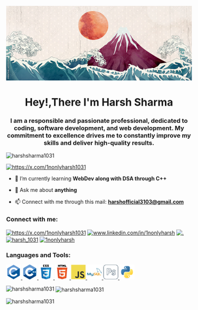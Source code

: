 ![LOGO](https://github.com/HarshSharma1031/HarshSharma1031/blob/main/waves.jpg)
<h1 align="center">Hey!,There I'm Harsh Sharma</h1>
<h3 align="center">I am a responsible and passionate professional, dedicated to coding, software development, and web development. My commitment to excellence drives me to constantly improve my skills and deliver high-quality results.</h3>

<p align="left"> <img src="https://komarev.com/ghpvc/?username=harshsharma1031&label=Profile%20views&color=0e75b6&style=flat" alt="harshsharma1031" /> </p>

<p align="left"> <a href="https://twitter.com/https://x.com/1nonlyharsh1031" target="blank"><img src="https://img.shields.io/twitter/follow/https://x.com/1nonlyharsh1031?logo=twitter&style=for-the-badge" alt="https://x.com/1nonlyharsh1031" /></a> </p>

- 🌱 I’m currently learning **WebDev along with DSA through C++**

- 💬 Ask me about **anything**

- 📫 Connect with me through this mail: **harshofficial3103@gmail.com**

<h3 align="left">Connect with me:</h3>
<p align="left">
<a href="https://twitter.com/https://x.com/1nonlyharsh1031" target="blank"><img align="center" src="https://raw.githubusercontent.com/rahuldkjain/github-profile-readme-generator/master/src/images/icons/Social/twitter.svg" alt="https://x.com/1nonlyharsh1031" height="30" width="40" /></a>
<a href="https://linkedin.com/in/www.linkedin.com/in/1nonlyharsh" target="blank"><img align="center" src="https://raw.githubusercontent.com/rahuldkjain/github-profile-readme-generator/master/src/images/icons/Social/linked-in-alt.svg" alt="www.linkedin.com/in/1nonlyharsh" height="30" width="40" /></a>
<a href="https://instagram.com/." target="blank"><img align="center" src="https://raw.githubusercontent.com/rahuldkjain/github-profile-readme-generator/master/src/images/icons/Social/instagram.svg" alt="." height="30" width="40" /></a>
<a href="https://www.codechef.com/users/harsh_1031" target="blank"><img align="center" src="https://cdn.jsdelivr.net/npm/simple-icons@3.1.0/icons/codechef.svg" alt="harsh_1031" height="30" width="40" /></a>
<a href="https://codeforces.com/profile/1nonlyharsh" target="blank"><img align="center" src="https://raw.githubusercontent.com/rahuldkjain/github-profile-readme-generator/master/src/images/icons/Social/codeforces.svg" alt="1nonlyharsh" height="30" width="40" /></a>
</p>

<h3 align="left">Languages and Tools:</h3>
<p align="left"> <a href="https://www.cprogramming.com/" target="_blank" rel="noreferrer"> <img src="https://raw.githubusercontent.com/devicons/devicon/master/icons/c/c-original.svg" alt="c" width="40" height="40"/> </a> <a href="https://www.w3schools.com/cpp/" target="_blank" rel="noreferrer"> <img src="https://raw.githubusercontent.com/devicons/devicon/master/icons/cplusplus/cplusplus-original.svg" alt="cplusplus" width="40" height="40"/> </a> <a href="https://www.w3schools.com/css/" target="_blank" rel="noreferrer"> <img src="https://raw.githubusercontent.com/devicons/devicon/master/icons/css3/css3-original-wordmark.svg" alt="css3" width="40" height="40"/> </a> <a href="https://www.w3.org/html/" target="_blank" rel="noreferrer"> <img src="https://raw.githubusercontent.com/devicons/devicon/master/icons/html5/html5-original-wordmark.svg" alt="html5" width="40" height="40"/> </a> <a href="https://developer.mozilla.org/en-US/docs/Web/JavaScript" target="_blank" rel="noreferrer"> <img src="https://raw.githubusercontent.com/devicons/devicon/master/icons/javascript/javascript-original.svg" alt="javascript" width="40" height="40"/> </a> <a href="https://www.mysql.com/" target="_blank" rel="noreferrer"> <img src="https://raw.githubusercontent.com/devicons/devicon/master/icons/mysql/mysql-original-wordmark.svg" alt="mysql" width="40" height="40"/> </a> <a href="https://www.photoshop.com/en" target="_blank" rel="noreferrer"> <img src="https://raw.githubusercontent.com/devicons/devicon/master/icons/photoshop/photoshop-line.svg" alt="photoshop" width="40" height="40"/> </a> <a href="https://www.python.org" target="_blank" rel="noreferrer"> <img src="https://raw.githubusercontent.com/devicons/devicon/master/icons/python/python-original.svg" alt="python" width="40" height="40"/> </a> </p>

<p><img align="left" src="https://github-readme-stats.vercel.app/api/top-langs?username=harshsharma1031&show_icons=true&locale=en&layout=compact" alt="harshsharma1031" /></p>

<p>&nbsp;<img align="center" src="https://github-readme-stats.vercel.app/api?username=harshsharma1031&show_icons=true&locale=en" alt="harshsharma1031" /></p>

<p><img align="center" src="https://github-readme-streak-stats.herokuapp.com/?user=harshsharma1031&" alt="harshsharma1031" /></p>
